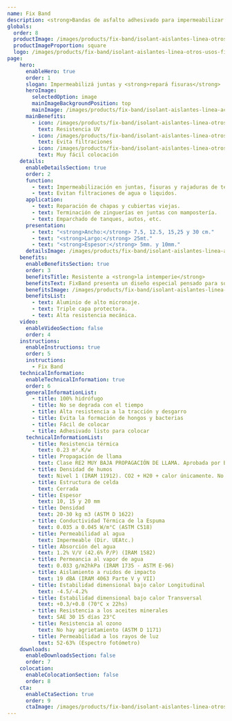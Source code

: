 ```yaml
---
name: Fix Band
description: <strong>Bandas de asfalto adhesivado para impermeabilizar juntas y reparar fisuras.</strong>
globals:
  order: 8
  productImage: /images/products/fix-band/isolant-aislantes-linea-otros-usos-fix-band-producto-rollo.png
  productImageProportion: square
  logo: /images/products/fix-band/isolant-aislantes-linea-otros-usos-fix-band-producto-logo.jpg
page:
    hero:
      enableHero: true
      order: 1
      slogan: Impermeabilizá juntas y <strong>repará fisuras</strong>
      heroImage:
        selectedOption: image
        mainImageBackgroundPosition: top
        mainImage: /images/products/fix-band/isolant-aislantes-linea-accesorios-fix-band-imagen-principal.jpg
      mainBenefits:
        - icon: /images/products/fix-band/isolant-aislantes-linea-otros-usos-fix-band-beneficio-1.svg
          text: Resistencia UV
        - icon: /images/products/fix-band/isolant-aislantes-linea-otros-usos-fix-band-beneficio-2.svg
          text: Evita filtraciones
        - icon: /images/products/fix-band/isolant-aislantes-linea-otros-usos-fix-band-beneficio-3.svg
          text: Muy fácil colocación
    details:
      enableDetailsSection: true
      order: 2
      function:
        - text: Impermeabilización en juntas, fisuras y rajaduras de techos.
        - text: Evitan filtraciones de agua o liquidos.
      application:
        - text: Reparación de chapas y cubiertas viejas.
        - text: Terminación de zinguerías en juntas con mampostería.
        - text: Emparchado de tanques, autos, etc.
      presentation:
        - text: "<strong>Ancho:</strong> 7.5, 12.5, 15,25 y 30 cm."
        - text: "<strong>Largo:</strong> 25mt."
        - text: "<strong>Espesor:</strong> 5mm. y 10mm."
      detailsImage: /images/products/fix-band/isolant-aislantes-linea-accesorios-fix-band-imagen-detalle.jpg
    benefits:
      enableBenefitsSection: true
      order: 3
      benefitsTitle: Resistente a <strong>la intemperie</strong>
      benefitsText: FixBand presenta un diseño especial pensado para soportar las inclemencias de los elementos naturales. Gracias a su triple capa y aluminio de alto micronaje, soporta la acción de rayos UV y agua de lluvia.
      benefitsImage: /images/products/fix-band/isolant-aislantes-linea-otros-usos-fix-band-beneficio-exclusivo.jpg
      benefitsList:
        - text: Aluminio de alto micronaje.
        - text: Triple capa protectora.
        - text: Alta resistencia mecánica.
    video:
      enableVideoSection: false
      order: 4
    instructions:
      enableInstructions: true
      order: 5
      instructions:
        - Fix Band
    technicalInformation:
      enableTechnicalInformation: true
      order: 6
      generalInformationList:
        - title: 100% hidrófugo
        - title: No se degrada con el tiempo
        - title: Alta resistencia a la tracción y desgarro
        - title: Evita la formación de hongos y bacterias
        - title: Fácil de colocar
        - title: Adhesivado listo para colocar
      technicalInformationList:
        - title: Resistencia térmica
          text: 0.23 m².K/w
        - title: Propagación de llama
          text: Clase RE2 MUY BAJA PROPAGACIÓN DE LLAMA. Aprobada por Bomberos Argentina.
        - title: Densidad de humos
          text: Nivel 1 (IRAM 11912). CO2 + H20 + calor únicamente. No desprende gases envenenantes.
        - title: Estructura de celda
          text: Cerrada
        - title: Espesor
          text: 10, 15 y 20 mm
        - title: Densidad
          text: 20-30 kg m3 (ASTM D 1622)
        - title: Conductividad Térmica de la Espuma
          text: 0.035 a 0.045 W/m°C (ASTM C518)
        - title: Permeabilidad al agua
          text: Impermeable (Dir. UEAtc.)
        - title: Absorción del agua
          text: 1.2% V/V (42.6% P/P) (IRAM 1582)
        - title: Permeancia al vapor de agua
          text: 0.033 g/m2hkPa (IRAM 1735 - ASTM E-96)
        - title: Aislamiento a ruidos de impacto
          text: 19 dBA (IRAM 4063 Parte V y VII)
        - title: Estabilidad dimensional bajo calor Longitudinal
          text: -4.5/-4.2%
        - title: Estabilidad dimensional bajo calor Transversal
          text: +0.3/+0.8 (70°C x 22hs)
        - title: Resistencia a los aceites minerales
          text: SAE 30 15 días 23°C
        - title: Resistencia al ozono
          text: No hay agrietamiento (ASTM D 1171)
        - title: Permeabilidad a los rayos de luz
          text: 52-63% (Espectro fotómetro)
    downloads:
      enableDownloadsSection: false
      order: 7
    colocation:
      enableColocationSection: false
      order: 8
    cta:
      enableCtaSection: true
      order: 9
      ctaImage: /images/products/fix-band/isolant-aislantes-linea-otros-usos-fix-band-cta.jpg
---
```

